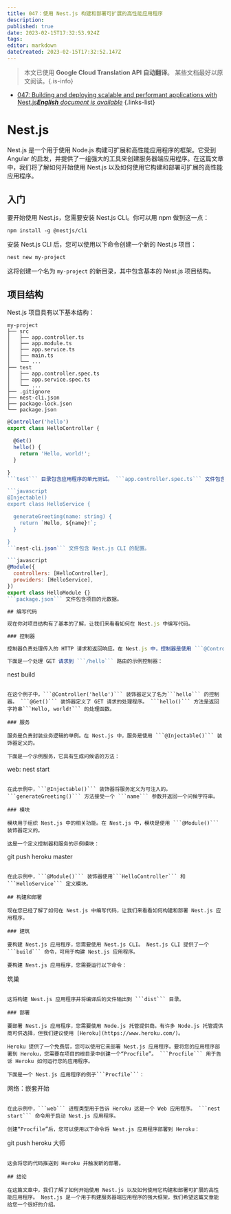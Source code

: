 ```yaml
---
title: 047：使用 Nest.js 构建和部署可扩展的高性能应用程序
description: 
published: true
date: 2023-02-15T17:32:53.924Z
tags: 
editor: markdown
dateCreated: 2023-02-15T17:32:52.147Z
---
```


> 本文已使用 **Google Cloud Translation API 自动翻译**。
某些文档最好以原文阅读。{.is-info}



- [047: Building and deploying scalable and performant applications with Nest.js***English** document is available*](/en/Knowledge-base/Nest-js/Learning/047-building-and-deploying-scalable-and-performant-applications-with-nest-js)
{.links-list}


# Nest.js

Nest.js 是一个用于使用 Node.js 构建可扩展和高性能应用程序的框架。它受到 Angular 的启发，并提供了一组强大的工具来创建服务器端应用程序。在这篇文章中，我们将了解如何开始使用 Nest.js 以及如何使用它构建和部署可扩展的高性能应用程序。

## 入门

要开始使用 Nest.js，您需要安装 Nest.js CLI。你可以用 npm 做到这一点：

```
npm install -g @nestjs/cli
```

安装 Nest.js CLI 后，您可以使用以下命令创建一个新的 Nest.js 项目：

```
nest new my-project
```

这将创建一个名为 ```my-project``` 的新目录，其中包含基本的 Nest.js 项目结构。

## 项目结构

Nest.js 项目具有以下基本结构：

```
my-project
├── src
│   ├── app.controller.ts
│   ├── app.module.ts
│   ├── app.service.ts
│   ├── main.ts
│   └── ...
├── test
│   ├── app.controller.spec.ts
│   ├── app.service.spec.ts
│   └── ...
├── .gitignore
├── nest-cli.json
├── package-lock.json
└── package.json
```

```javascript
@Controller('hello')
export class HelloController {

  @Get()
  hello() {
    return 'Hello, world!';
  }

}
```test``` 目录包含应用程序的单元测试。 ```app.controller.spec.ts``` 文件包含控制器的单元测试。 ```app.service.spec.ts``` 文件包含服务的单元测试。

```javascript
@Injectable()
export class HelloService {

  generateGreeting(name: string) {
    return `Hello, ${name}!`;
  }

}
```nest-cli.json``` 文件包含 Nest.js CLI 的配置。

```javascript
@Module({
  controllers: [HelloController],
  providers: [HelloService],
})
export class HelloModule {}
```package.json``` 文件包含项目的元数据。

## 编写代码

现在你对项目结构有了基本的了解，让我们来看看如何在 Nest.js 中编写代码。

### 控制器

控制器负责处理传入的 HTTP 请求和返回响应。在 Nest.js 中，控制器是使用 ```@Controller()``` 装饰器定义的。

下面是一个处理 GET 请求到 ```/hello``` 路由的示例控制器：

```
nest build
```

在这个例子中，```@Controller('hello')``` 装饰器定义了名为```hello``` 的控制器。 ```@Get()``` 装饰器定义了 GET 请求的处理程序。 ```hello()``` 方法是返回字符串```Hello, world!``` 的处理函数。

### 服务

服务是负责封装业务逻辑的单例。在 Nest.js 中，服务是使用 ```@Injectable()``` 装饰器定义的。

下面是一个示例服务，它具有生成问候语的方法：

```
web: nest start
```

在此示例中，```@Injectable()``` 装饰器将服务定义为可注入的。 ```generateGreeting()``` 方法接受一个 ```name``` 参数并返回一个问候字符串。

### 模块

模块用于组织 Nest.js 中的相关功能。在 Nest.js 中，模块是使用 ```@Module()``` 装饰器定义的。

这是一个定义控制器和服务的示例模块：

```
git push heroku master
```

在此示例中，```@Module()``` 装饰器使用```HelloController``` 和```HelloService``` 定义模块。

## 构建和部署

现在您已经了解了如何在 Nest.js 中编写代码，让我们来看看如何构建和部署 Nest.js 应用程序。

### 建筑

要构建 Nest.js 应用程序，您需要使用 Nest.js CLI。 Nest.js CLI 提供了一个 ```build``` 命令，可用于构建 Nest.js 应用程序。

要构建 Nest.js 应用程序，您需要运行以下命令：

```
筑巢
```

这将构建 Nest.js 应用程序并将编译后的文件输出到 ```dist``` 目录。

### 部署

要部署 Nest.js 应用程序，您需要使用 Node.js 托管提供商。有许多 Node.js 托管提供商可供选择，但我们建议使用 [Heroku](https://www.heroku.com/)。

Heroku 提供了一个免费层，您可以使用它来部署 Nest.js 应用程序。要将您的应用程序部署到 Heroku，您需要在项目的根目录中创建一个“Procfile”。 ```Procfile``` 用于告诉 Heroku 如何运行您的应用程序。

下面是一个 Nest.js 应用程序的例子```Procfile```：

```
网络：嵌套开始
```

在此示例中，```web``` 进程类型用于告诉 Heroku 这是一个 Web 应用程序。 ```nest start``` 命令用于启动 Nest.js 应用程序。

创建“Procfile”后，您可以使用以下命令将 Nest.js 应用程序部署到 Heroku：

```
git push heroku 大师
```

这会将您的代码推送到 Heroku 并触发新的部署。

## 结论

在这篇文章中，我们了解了如何开始使用 Nest.js 以及如何使用它构建和部署可扩展的高性能应用程序。 Nest.js 是一个用于构建服务器端应用程序的强大框架，我们希望这篇文章能给您一个很好的介绍。